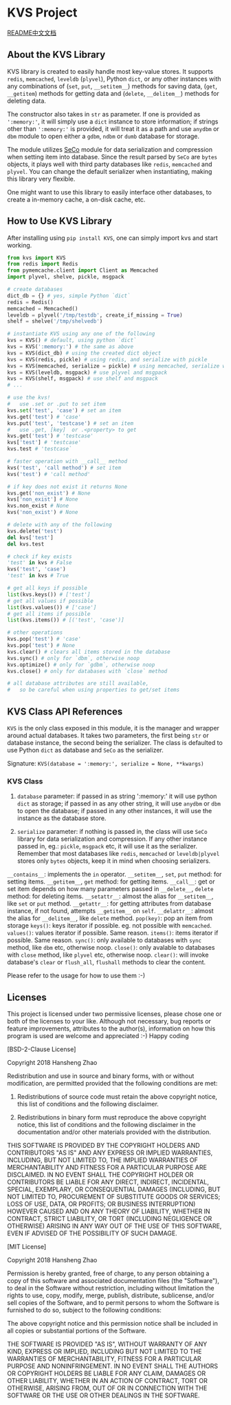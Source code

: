 # KVS Project #

[README中文文档](README.zh-CN.md)

## About the KVS Library ##

KVS library is created to easily handle most key-value stores. It supports `redis`, `memcached`, `leveldb` (`plyvel`), Python `dict`, or any other instances with any combinations of (`set`, `put`, `__setitem__`) methods for saving data, (`get`, `__getitem`) methods for getting data and (`delete`, `__delitem__`) methods for deleting data.

The constructor also takes in `str` as parameter. If one is provided as `':memory:'`, it will simply use a `dict` instance to store information; if strings other than `':memory:'` is provided, it will treat it as a path and use `anydbm` or `dbm` module to open either a `gdbm`, `ndbm` or `dumb` database for storage.

The module utilizes [SeCo](https://www.github.com/copyrighthero/SeCo) module for data serialization and compression when setting item into database. Since the result parsed by `SeCo` are `bytes` objects, it plays well with third party databases like `redis`, `memcached` and `plyvel`. You can change the default serializer when instantiating, making this library very flexible.

One might want to use this library to easily interface other databases, to create a in-memory cache, a on-disk cache, etc.

## How to Use KVS Library ##

After installing using `pip install KVS`, one can simply import kvs and start working.

```python
from kvs import KVS
from redis import Redis
from pymemcache.client import Client as Memcached
import plyvel, shelve, pickle, msgpack

# create databases
dict_db = {} # yes, simple Python `dict`
redis = Redis()
memcached = Memcached()
leveldb = plyvel('/tmp/testdb', create_if_missing = True)
shelf = shelve('/tmp/shelvedb')

# instantiate KVS using any one of the following
kvs = KVS() # default, using python `dict`
kvs = KVS(':memory:') # the same as above
kvs = KVS(dict_db) # using the created dict object
kvs = KVS(redis, pickle) # using redis, and serialize with pickle
kvs = KVS(memcached, serialize = pickle) # using memcached, serialize with pickle
kvs = KVS(leveldb, msgpack) # use plyvel and msgpack
kvs = KVS(shelf, msgpack) # use shelf and msgpack
# ...

# use the kvs!
#   use .set or .put to set item
kvs.set('test', 'case') # set an item
kvs.get('test') # 'case'
kvs.put('test', 'testcase') # set an item
#   use .get, [key]  or .<property> to get
kvs.get('test') # 'testcase'
kvs['test'] # 'testcase'
kvs.test # 'testcase`

# faster operation with __call__ method
kvs('test', 'call method') # set item
kvs('test') # 'call method'

# if key does not exist it returns None
kvs.get('non_exist') # None
kvs['non_exist'] # None
kvs.non_exist # None
kvs('non_exist') # None

# delete with any of the following
kvs.delete('test')
del kvs['test']
del kvs.test

# check if key exists
'test' in kvs # False
kvs('test', 'case')
'test' in kvs # True

# get all keys if possible
list(kvs.keys()) # ['test']
# get all values if possible
list(kvs.values()) # ['case']
# get all items if possible
list(kvs.items()) # [('test', 'case')]

# other operations
kvs.pop('test') # 'case'
kvs.pop('test') # None
kvs.clear() # clears all items stored in the database
kvs.sync() # only for `dbm`, otherwise noop
kvs.optimize() # only for `gdbm`, otherwise noop
kvs.close() # only for databases with `close` method

# all database attributes are still available,
#   so be careful when using properties to get/set items
```

## KVS Class API References ##

`KVS` is the only class exposed in this module, it is the manager and wrapper around actual databases. It takes two parameters, the first being `str` or database instance, the second being the serializer. The class is defaulted to use Python `dict` as database and `SeCo` as the serializer.

Signature: `KVS(database = ':memory:', serialize = None, **kwargs)`

### KVS Class ###

1. `database` parameter: if passed in as string ':memory:' it will use python `dict` as storage; if passed in as any other string, it will use `anydbm` or `dbm` to open the database; if passed in any other instances, it will use the instance as the database store.

2. `serialize` parameter: if nothing is passed in, the class will use `SeCo` library for data serialization and compression. If any other instance passed in, eg.: `pickle`, `msgpack` etc, it will use it as the serializer. Remember that most databases like `redis`, `memcached` or `leveldb|plyvel` stores only `bytes` objects, keep it in mind when choosing serializers. 

`__contains__`: implements the `in` operator.
`__setitem__`, `set`, `put` method: for setting items.
`__getitem__`, `get` method: for getting items.
`__call__`: get or set item depends on how many parameters passed in
`__delete__`, `delete` method: for deleting items.
`__setattr__`: almost the alias for `__setitem__`, like `set` or `put` method.
`__getattr__`: for getting attributes from database instance, if not found, attempts `__getitem__` on `self`.
`__delattr__`: almost the alias for `__delitem__`, like `delete` method.
`pop(key)`: pop an item from storage
`keys()`: keys iterator if possible. eg. not possible with `memcached`.
`values()`: values iterator if possible. Same reason.
`items()`: items iterator if possible. Same reason.
`sync()`: only available to databases with `sync` method, like `dbm` etc, otherwise noop.
`close()`: only avalable to databases with `close` method, like `plyvel` etc, otherwise noop.
`clear()`: will invoke database's `clear` or `flush_all`, `flushall` methods to clear the content.

Please refer to the usage for how to use them :-)

## Licenses ##

This project is licensed under two permissive licenses, please chose one or both of the licenses to your like. Although not necessary, bug reports or feature improvements, attributes to the author(s), information on how this program is used are welcome and appreciated :-) Happy coding 

[BSD-2-Clause License]

Copyright 2018 Hansheng Zhao

Redistribution and use in source and binary forms, with or without modification, are permitted provided that the following conditions are met:

1. Redistributions of source code must retain the above copyright notice, this list of conditions and the following disclaimer.

2. Redistributions in binary form must reproduce the above copyright notice, this list of conditions and the following disclaimer in the documentation and/or other materials provided with the distribution.

THIS SOFTWARE IS PROVIDED BY THE COPYRIGHT HOLDERS AND CONTRIBUTORS "AS IS" AND ANY EXPRESS OR IMPLIED WARRANTIES, INCLUDING, BUT NOT LIMITED TO, THE IMPLIED WARRANTIES OF MERCHANTABILITY AND FITNESS FOR A PARTICULAR PURPOSE ARE DISCLAIMED. IN NO EVENT SHALL THE COPYRIGHT HOLDER OR CONTRIBUTORS BE LIABLE FOR ANY DIRECT, INDIRECT, INCIDENTAL, SPECIAL, EXEMPLARY, OR CONSEQUENTIAL DAMAGES (INCLUDING, BUT NOT LIMITED TO, PROCUREMENT OF SUBSTITUTE GOODS OR SERVICES; LOSS OF USE, DATA, OR PROFITS; OR BUSINESS INTERRUPTION) HOWEVER CAUSED AND ON ANY THEORY OF LIABILITY, WHETHER IN CONTRACT, STRICT LIABILITY, OR TORT (INCLUDING NEGLIGENCE OR OTHERWISE) ARISING IN ANY WAY OUT OF THE USE OF THIS SOFTWARE, EVEN IF ADVISED OF THE POSSIBILITY OF SUCH DAMAGE.

[MIT License]

Copyright 2018 Hansheng Zhao

Permission is hereby granted, free of charge, to any person obtaining a copy of this software and associated documentation files (the "Software"), to deal in the Software without restriction, including without limitation the rights to use, copy, modify, merge, publish, distribute, sublicense, and/or sell copies of the Software, and to permit persons to whom the Software is furnished to do so, subject to the following conditions:

The above copyright notice and this permission notice shall be included in all copies or substantial portions of the Software.

THE SOFTWARE IS PROVIDED "AS IS", WITHOUT WARRANTY OF ANY KIND, EXPRESS OR IMPLIED, INCLUDING BUT NOT LIMITED TO THE WARRANTIES OF MERCHANTABILITY, FITNESS FOR A PARTICULAR PURPOSE AND NONINFRINGEMENT. IN NO EVENT SHALL THE AUTHORS OR COPYRIGHT HOLDERS BE LIABLE FOR ANY CLAIM, DAMAGES OR OTHER LIABILITY, WHETHER IN AN ACTION OF CONTRACT, TORT OR OTHERWISE, ARISING FROM, OUT OF OR IN CONNECTION WITH THE SOFTWARE OR THE USE OR OTHER DEALINGS IN THE SOFTWARE.
